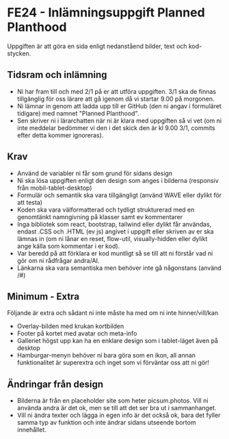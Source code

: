# FE24 - Inlämningsuppgift Planned Planthood
Uppgiften är att göra en sida enligt nedanståend bilder, text och kod-stycken.<br> 
## Tidsram och inlämning
* Ni har fram till och med 2/1 på er att utföra uppgiften. 3/1 ska de finnas tillgänglig för oss lärare att gå igenom då vi startar 9.00 på morgonen. 
* Ni lämnar in genom att ladda upp till er GitHub (den ni angav i formuläret tidigare) med namnet "Planned Planthood".
* Sen skriver ni i lärarchatten när ni är klara med uppgiften så vi vet (om ni inte meddelar bedömmer vi den i det skick den är kl 9.00 3/1, commits efter detta kommer ignoreras).
## Krav
* Använd de variabler ni får som grund för sidans design
* Ni ska lösa uppgiften enligt den design som anges i bilderna (responsiv från mobil-tablet-desktop)
* Formulär och semantik ska vara tillgängligt (använd WAVE eller dylikt för att testa)
* Koden ska vara välformatterad och tydligt strukturerad med en genomtänkt namngivning på klasser samt ev kommentarer
* Inga bibliotek som react, bootstrap, tailwind eller dylikt får användas, endast .CSS och .HTML (ev js) angivet i uppgift eller skriven av er ska lämnas in (om ni lånar en reset, flow-util, visually-hidden eller dylikt ange källa som kommentar i er kod).
* Var beredd på att förklara er kod muntligt så se till att ni förstår vad ni gör om ni rådfrågar andra/AI.
* Länkarna ska vara semantiska men behöver inte gå någonstans (använd /#)
## Minimum - Extra
Följande är extra och sådant ni inte måste ha med om ni inte hinner/vill/kan
* Overlay-bilden med krukan kortbilden
* Footer på kortet med avatar och meta-info
* Galleriet högst upp kan ha en enklare design som i tablet-läget även på desktop
* Hamburgar-menyn behöver ni bara göra som en ikon, all annan funktionalitet är superextra och inget som vi förväntar oss att ni gör!
## Ändringar från design
* Bilderna är från en placeholder site som heter picsum.photos. Vill ni använda andra är det ok, men se till att det ser bra ut i sammanhanget.
* Vill ni ändra texter och lägga in egen info är det också ok, bara det fyller samma typ av funktion och inte ändrar sidans utseende bortom innehållet.



  

